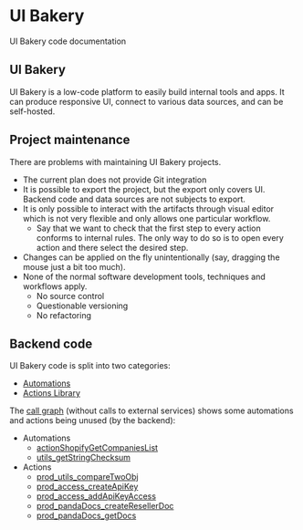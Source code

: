 # UI Bakery

UI Bakery code documentation

## UI Bakery

UI Bakery is a low-code platform to easily build internal tools and apps. It can
produce responsive UI, connect to various data sources, and can be self-hosted.

## Project maintenance

There are problems with maintaining UI Bakery projects.

- The current plan does not provide Git integration
- It is possible to export the project, but the export only covers UI. Backend
  code and data sources are not subjects to export.
- It is only possible to interact with the artifacts through visual editor which
  is not very flexible and only allows one particular workflow.
  - Say that we want to check that the first step to every action conforms to
    internal rules. The only way to do so is to open every action and there
    select the desired step.
- Changes can be applied on the fly unintentionally (say, dragging the mouse
  just a bit too much).
- None of the normal software development tools, techniques and workflows apply.
  - No source control
  - Questionable versioning
  - No refactoring

## Backend code

UI Bakery code is split into two categories:

- [Automations](./automations.md)
- [Actions Library](./actionslib.md)

The [call graph](./callgraph.md) (without calls to external services) shows some
automations and actions being unused (by the backend):

- Automations
  - [actionShopifyGetCompaniesList](./automations.md#actionshopifygetcompanieslist)
  - [utils_getStringChecksum](./automations.md#utils_getstringchecksum)
- Actions
  - [prod_utils_compareTwoObj](./actionslib.md#prod_utils_comparetwoobj)
  - [prod_access_createApiKey](./actionslib.md#prod_access_createapikey)
  - [prod_access_addApiKeyAccess](./actionslib.md#prod_access_addapikeyaccess)
  - [prod_pandaDocs_createResellerDoc](./actionslib.md#prod_pandadocs_createresellerdoc)
  - [prod_pandaDocs_getDocs](./actionslib.md#prod_pandadocs_getdocs)
